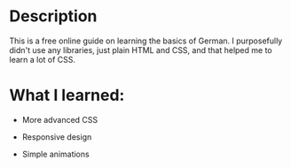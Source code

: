 # Description

This is a free online guide on learning the basics of German. I purposefully didn't use any libraries, just plain HTML and CSS, and that helped me to learn a lot of CSS.

# What I learned:

- More advanced CSS

- Responsive design

- Simple animations
